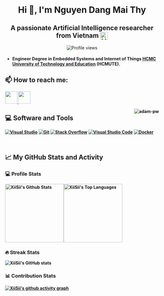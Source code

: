 <h1 align="center">Hi 👋, I'm Nguyen Dang Mai Thy</h1>
<div align="center">
  <h2 >A passionate Artificial Intelligence researcher from Vietnam
  <img src="https://img.icons8.com/color/48/000000/vietnam-circular.png" alt="Vietnam flag" style="height: 25px; width: 25px; display: inline-block; vertical-align: middle;"></h2>
  <img src="https://komarev.com/ghpvc/?username=xiisii" alt="Profile views" style="display: inline-block; vertical-align: middle;">
</div>

<h4><b> 
  
- Engineer Degree in Embedded Systems and Internet of Things [HCMC University of Technology and Education](https://hcmute.edu.vn/) (HCMUTE). 

<h2 align="left"> 📫 How to reach me:</h2>

<p align="left">
  <a href="https://www.facebook.com/xiisii/" alt="Facebook">
    <img src="https://img.icons8.com/fluent/48/000000/facebook-new.png" target="_blank" height="40" width="40"/>
  </a> 
  <a href="mailto:xiisiimt@gmail.com" alt="Email">
    <img src="https://img.icons8.com/fluent/48/000000/mailing.png" height="40" width="40"/>
  </a>
</p>
<p><img align="right" src="https://github.com/Adam-pw/Adam-pw/blob/main/animation_500_kxa883sd.gif" alt="adam-pw" /></p>

💻 Software and Tools
--
<p>
    <a href="https://github.com/xiisii"><img alt="Visual Studio" src="https://img.shields.io/badge/-visual%20studio-purple?style=for-the-badge&logo=visualstudio&logoColor=white"></a>
    <a href="https://github.com/xiisii"><img alt="Git" src="https://img.shields.io/badge/Git%20-%23F05033.svg?style=for-the-badge&logo=git&logoColor=white"></a>
    <a href="https://github.com/xiisii"><img alt="Stack Overflow" src="https://img.shields.io/badge/-Stack%20Overflow-FE7A16?style=for-the-badge&logo=stack-overflow&logoColor=white"></a>
    <a href="https://github.com/xiisii"><img alt="Visual Studio Code" src="https://img.shields.io/badge/Visual%20Studio%20Code-0078d7.svg?style=for-the-badge&logo=visual-studio-code&logoColor=white"></a>
    <a href="https://github.com/xiisii"><img alt="Docker" src="https://img.shields.io/badge/-Docker-blue?style=for-the-badge&logo=docker&logoColor=white"></a>
</p>
</br>


## 📈 My GitHub Stats and Activity

### 💻 Profile Stats

<img alt="XiiSii's Github Stats" src="https://github-readme-stats.vercel.app/api/?username=xiisii&show_icons=true&include_all_commits=true&count_private=true&theme=react&hide_border=true&bg_color=1F222E&title_color=F85D7F&icon_color=F8D866" height="192px"/><img alt="XiiSii's Top Languages" src="https://github-readme-stats.vercel.app/api/top-langs/?username=xiisii&langs_count=8&layout=compact&theme=react&hide_border=true&bg_color=1F222E&title_color=F85D7F&icon_color=F8D866" height="192px"/>

### 🔥 Streak Stats

![XiiSii's GitHub stats](https://github-readme-streak-stats.herokuapp.com/?user=xiisii&theme=tokyonight)

### 📊 Contribution Stats

[![XiiSii's github activity graph](https://github-readme-activity-graph.cyclic.app/graph?username=xiisii&theme=tokyo-night)](https://github.com/ashutosh00710/github-readme-activity-graph)

</table>


